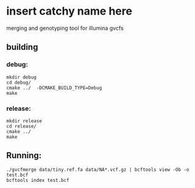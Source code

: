 # insert catchy name here
merging and genotyping tool for illumina gvcfs

## building

### debug:

```
mkdir debug
cd debug/
cmake ../  -DCMAKE_BUILD_TYPE=Debug
make
```

### release:

```
mkdir release
cd release/
cmake ../
make
```

## Running:

```
./gvcfmerge data/tiny.ref.fa data/NA*.vcf.gz | bcftools view -Ob -o test.bcf
bcftools index test.bcf
```
